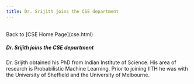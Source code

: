 ```yaml
---
title: Dr. Srijith joins the CSE department
---
```

<br>
Back to [CSE Home Page](cse.html)  
<br>

##### **Dr. Srijith joins the CSE department**

Dr. Srijith obtained his PhD from Indian Institute of Science. His area of research is Probabilistic Machine Learning. Prior to joining IITH he was with the University of Sheffield and the University of Melbourne.